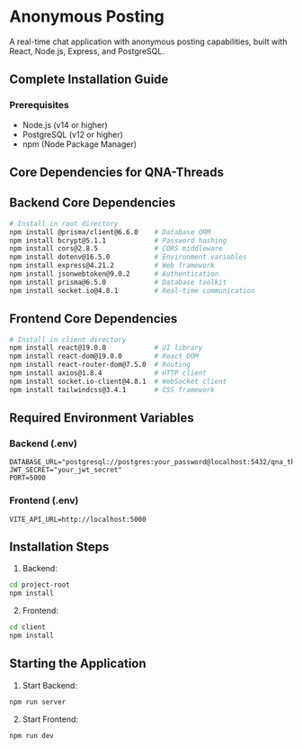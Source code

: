 # Anonymous Posting

A real-time chat application with anonymous posting capabilities, built with React, Node.js, Express, and PostgreSQL.

## Complete Installation Guide

### Prerequisites
- Node.js (v14 or higher)
- PostgreSQL (v12 or higher)
- npm (Node Package Manager)

## Core Dependencies for QNA-Threads

## Backend Core Dependencies

```bash
# Install in root directory
npm install @prisma/client@6.6.0    # Database ORM
npm install bcrypt@5.1.1            # Password hashing
npm install cors@2.8.5              # CORS middleware
npm install dotenv@16.5.0           # Environment variables
npm install express@4.21.2          # Web framework
npm install jsonwebtoken@9.0.2      # Authentication
npm install prisma@6.5.0            # Database toolkit
npm install socket.io@4.8.1         # Real-time communication
```

## Frontend Core Dependencies

```bash
# Install in client directory
npm install react@19.0.0            # UI library
npm install react-dom@19.0.0        # React DOM
npm install react-router-dom@7.5.0  # Routing
npm install axios@1.8.4             # HTTP client
npm install socket.io-client@4.8.1  # WebSocket client
npm install tailwindcss@3.4.1       # CSS framework
```


## Required Environment Variables

### Backend (.env)
```env
DATABASE_URL="postgresql://postgres:your_password@localhost:5432/qna_threads"
JWT_SECRET="your_jwt_secret"
PORT=5000
```

### Frontend (.env)
```env
VITE_API_URL=http://localhost:5000
```

## Installation Steps

1. Backend:
```bash
cd project-root
npm install
```

2. Frontend:
```bash
cd client
npm install
```

## Starting the Application

1. Start Backend:
```bash
npm run server
```

2. Start Frontend:
```bash
npm run dev
``` 
